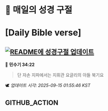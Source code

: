 # 🙏 매일의 성경 구절
# [Daily Bible verse]
## [![README에 성경구절 업데이트](https://github.com/DONGSUKA/first_test/actions/workflows/update-readme-bible.yml/badge.svg)](https://github.com/DONGSUKA/first_test/actions/workflows/update-readme-bible.yml)
<!-- START_BIBLE_VERSE -->
📖 **민수기 34:22**
> 단 자손 지파에서는 지휘관 요글리의 아들 북기요

🕊️ _업데이트 시각: 2025-09-15 01:55:46 KST_
  <!-- END_BIBLE_VERSE -->
## GITHUB_ACTION
